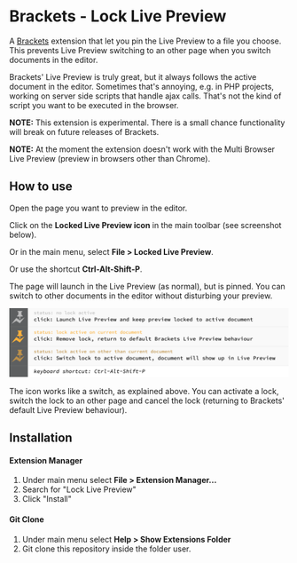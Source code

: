Brackets - Lock Live Preview
============================

A [Brackets](http://brackets.io/) extension that let you pin the Live Preview to a file you choose. This prevents Live Preview switching to an other page when you switch documents in the editor.

Brackets' Live Preview is truly great, but it always follows the active document in the editor. Sometimes that's annoying, e.g. in PHP projects, working on server side scripts that handle ajax calls. That's not the kind of script you want to be executed in the browser.

**NOTE:** This extension is experimental. There is a small chance functionality will break on future releases of Brackets.

**NOTE:** At the moment the extension doesn't work with the Multi Browser Live Preview (preview in browsers other than Chrome).

## How to use

Open the page you want to preview in the editor. 

Click on the **Locked Live Preview icon** in the main toolbar (see screenshot below). 

Or in the main menu, select **File > Locked Live Preview**. 

Or use the shortcut **Ctrl-Alt-Shift-P**.

The page will launch in the Live Preview (as normal), but is pinned. You can switch to other documents in the editor without disturbing your preview.

![Screenshot](https://github.com/sietseb/bib.lockLivePreview/blob/master/screenshots/screen-1.png)

The icon works like a switch, as explained above. You can activate a lock, switch the lock to an other page and cancel the lock (returning to Brackets' default Live Preview behaviour).

## Installation

#### Extension Manager
1. Under main menu select **File > Extension Manager...**
2. Search for "Lock Live Preview"
3. Click "Install"

#### Git Clone
1. Under main menu select **Help > Show Extensions Folder**
2. Git clone this repository inside the folder user.
